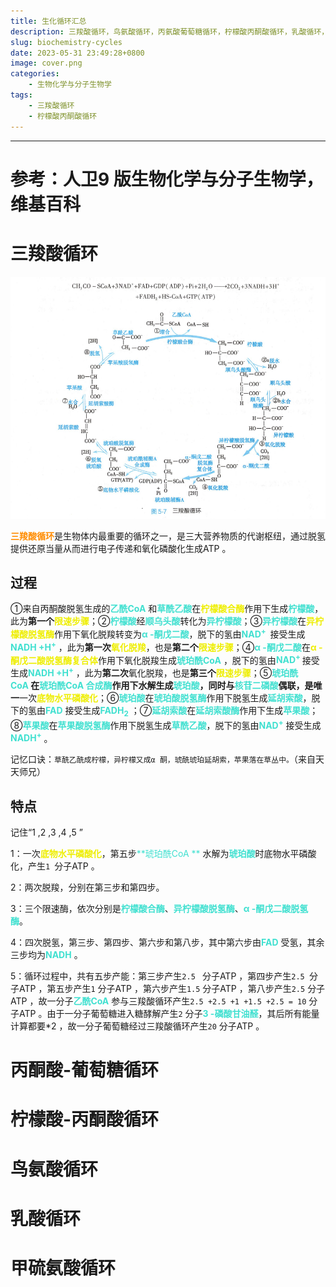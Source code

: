 ```yaml
---
title: 生化循环汇总
description: 三羧酸循环，鸟氨酸循环，丙氨酸葡萄糖循环，柠檬酸丙酮酸循环，乳酸循环，甲硫氨酸循环
slug: biochemistry-cycles
date: 2023-05-31 23:49:28+0800
image: cover.png
categories:
    - 生物化学与分子生物学
tags:
    - 三羧酸循环
    - 柠檬酸丙酮酸循环
---
```


***

# 参考：人卫9 版生物化学与分子生物学，维基百科

# 三羧酸循环

![图源9版生化教材P100](TCA-cycle.png)



<font color=#ff8c00>**三羧酸循环**</font>是生物体内最重要的循环之一，是三大营养物质的代谢枢纽，通过脱氢提供还原当量从而进行电子传递和氧化磷酸化生成ATP 。

## 过程

①来自丙酮酸脱氢生成的<font color=#40e0d0>**乙酰CoA**</font> 和<font color=#40e0d0>**草酰乙酸**</font>在<font color=#eeee00>**柠檬酸合酶**</font>作用下生成<font color=#40e0d0>**柠檬酸**</font>，此为**第一个**<font color=#eeee00>**限速步骤**</font>；②<font color=#40e0d0>**柠檬酸**</font>经<font color=#40e0d0>**顺乌头酸**</font>转化为<font color=#40e0d0>**异柠檬酸**</font>；③<font color=#40e0d0>**异柠檬酸**</font>在<font color=#eeee00>**异柠檬酸脱氢酶**</font>作用下氧化脱羧转变为<font color=#40e0d0>**α -酮戊二酸**</font>，脱下的氢由<font color=#40e0d0>**NAD<sup>+ </sup>**</font> 接受生成<font color=#40e0d0>**NADH +H<sup>+</sup>**</font> ，此为**第一次**<font color=#eeee00>**氧化脱羧**</font>，也是**第二个**<font color=#eeee00>**限速步骤**</font>；④<font color=#40e0d0>**α -酮戊二酸**</font>在<font color=#eeee00>**α -酮戊二酸脱氢酶复合体**</font>作用下氧化脱羧生成<font color=#40e0d0>**琥珀酰CoA**</font> ，脱下的氢由<font color=#40e0d0>**NAD<sup>+ </sup>**</font> 接受生成<font color=#40e0d0>**NADH +H<sup>+</sup>**</font> ，此为**第二次**氧化脱羧，也是**第三个**<font color=#eeee00>**限速步骤**</font>；⑤<font color=#40e0d0>**琥珀酰CoA **</font>在<font color=#40e0d0>**琥珀酰CoA 合成酶**</font>作用下水解生成<font color=#40e0d0>**琥珀酸**</font>，同时与<font color=#40e0d0>**核苷二磷酸**</font>偶联，是**唯一**一次<font color=#eeee00>**底物水平磷酸化**</font>；⑥<font color=#40e0d0>**琥珀酸**</font>在<font color=#40e0d0>**琥珀酸脱氢酶**</font>作用下脱氢生成<font color=#40e0d0>**延胡索酸**</font>，脱下的氢由<font color=#40e0d0>**FAD**</font> 接受生成<font color=#40e0d0>**FADH<sub>2</sub>**</font> ；⑦<font color=#40e0d0>**延胡索酸**</font>在<font color=#40e0d0>**延胡索酸酶**</font>作用下生成<font color=#40e0d0>**苹果酸**</font>；⑧<font color=#40e0d0>**苹果酸**</font>在<font color=#40e0d0>**苹果酸脱氢酶**</font>作用下脱氢生成<font color=#40e0d0>**草酰乙酸**</font>，脱下的氢由<font color=#40e0d0>**NAD<sup>+</sup>**</font> 接受生成<font color=#40e0d0>**NADH<sup>+</sup>**</font> 。

记忆口诀：`草酰乙酰成柠檬，异柠檬又成α 酮，琥酰琥珀延胡索，苹果落在草丛中。`（来自天天师兄）

## 特点

记住“1 ,2 ,3 ,4 ,5 ”

1：一次<font color=#eeee00>**底物水平磷酸化**</font>，第五步<font color=#40e0d0>**琥珀酰CoA **</font> 水解为<font color=#40e0d0>**琥珀酸**</font>时底物水平磷酸化，产生`1 `分子ATP 。

2：两次脱羧，分别在第三步和第四步。

3：三个限速酶，依次分别是<font color=#40e0d0>**柠檬酸合酶**</font>、<font color=#40e0d0>**异柠檬酸脱氢酶**</font>、<font color=#40e0d0>**α -酮戊二酸脱氢酶**</font>。

4：四次脱氢，第三步、第四步、第六步和第八步，其中第六步由<font color=#40e0d0>**FAD**</font> 受氢，其余三步均为<font color=#40e0d0>**NADH**</font> 。

5：循环过程中，共有五步产能：第三步产生`2.5 ` 分子ATP ，第四步产生`2.5 `分子ATP ，第五步产生`1` 分子ATP ，第六步产生`1.5` 分子ATP ，第八步产生`2.5` 分子ATP ，故一分子<font color=#40e0d0>**乙酰CoA**</font> 参与三羧酸循环产生`2.5 +2.5 +1 +1.5 +2.5 = 10` 分子ATP 。由于一分子葡萄糖进入糖酵解产生`2` 分子<font color=#40e0d0>**3 -磷酸甘油醛**</font>，其后所有能量计算都要*2 ，故一分子葡萄糖经过三羧酸循环产生`20` 分子ATP 。







# 丙酮酸-葡萄糖循环

# 柠檬酸-丙酮酸循环

# 鸟氨酸循环

# 乳酸循环

# 甲硫氨酸循环

